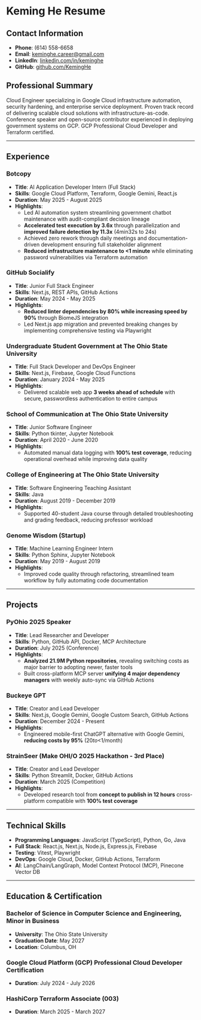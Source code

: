 # Keming He Resume

## Contact Information

- **Phone**: (614) 558-6658
- **Email**: [keminghe.career@gmail.com](mailto:keminghe.career@gmail.com)
- **LinkedIn**: [linkedin.com/in/keminghe](https://www.linkedin.com/in/keminghe)
- **GitHub**: [github.com/KemingHe](https://github.com/KemingHe)

## Professional Summary

Cloud Engineer specializing in Google Cloud infrastructure automation, security hardening, and enterprise service deployment. Proven track record of delivering scalable cloud solutions with infrastructure-as-code. Conference speaker and open-source contributor experienced in deploying government systems on GCP. GCP Professional Cloud Developer and Terraform certified.

---

## Experience

### Botcopy

- **Title**: AI Application Developer Intern (Full Stack)
- **Skills**: Google Cloud Platform, Terraform, Google Gemini, React.js
- **Duration**: May 2025 - August 2025
- **Highlights**:
  - Led AI automation system streamlining government chatbot maintenance with audit-compliant decision lineage
  - **Accelerated test execution by 3.6x** through parallelization and **improved failure detection by 11.3x** (4min32s to 24s)
  - Achieved zero rework through daily meetings and documentation-driven development ensuring full stakeholder alignment
  - **Reduced infrastructure maintenance to <1 minute** while eliminating password vulnerabilities via Terraform automation

### GitHub Socialify

- **Title**: Junior Full Stack Engineer
- **Skills**: Next.js, REST APIs, GitHub Actions
- **Duration**: May 2024 - May 2025
- **Highlights**:
  - **Reduced linter dependencies by 80% while increasing speed by 90%** through BiomeJS integration
  - Led Next.js app migration and prevented breaking changes by implementing comprehensive testing via Playwright

### Undergraduate Student Government at The Ohio State University

- **Title**: Full Stack Developer and DevOps Engineer
- **Skills**: Next.js, Firebase, Google Cloud Functions
- **Duration**: January 2024 - May 2025
- **Highlights**:
  - Delivered scalable web app **3 weeks ahead of schedule** with secure, passwordless authentication to entire campus

### School of Communication at The Ohio State University

- **Title**: Junior Software Engineer
- **Skills**: Python tkinter, Jupyter Notebook
- **Duration**: April 2020 - June 2020
- **Highlights**:
  - Automated manual data logging with **100% test coverage**, reducing operational overhead while improving data quality

### College of Engineering at The Ohio State University

- **Title**: Software Engineering Teaching Assistant
- **Skills**: Java
- **Duration**: August 2019 - December 2019
- **Highlights**:
  - Supported 40-student Java course through detailed troubleshooting and grading feedback, reducing professor workload

### Genome Wisdom (Startup)

- **Title**: Machine Learning Engineer Intern
- **Skills**: Python Sphinx, Jupyter Notebook
- **Duration**: May 2019 - August 2019
- **Highlights**:
  - Improved code quality through refactoring, streamlined team workflow by fully automating code documentation

---

## Projects

### PyOhio 2025 Speaker

- **Title**: Lead Researcher and Developer
- **Skills**: Python, GitHub API, Docker, MCP Architecture
- **Duration**: July 2025 (Conference)
- **Highlights**:
  - **Analyzed 21.9M Python repositories**, revealing switching costs as major barrier to adopting newer, faster tools
  - Built cross-platform MCP server **unifying 4 major dependency managers** with weekly auto-sync via GitHub Actions

### Buckeye GPT

- **Title**: Creator and Lead Developer
- **Skills**: Next.js, Google Gemini, Google Custom Search, GitHub Actions
- **Duration**: December 2024 - Present
- **Highlights**:
  - Engineered mobile-first ChatGPT alternative with Google Gemini, **reducing costs by 95%** ($20 to <$1/month)

### StrainSeer (Make OHI/O 2025 Hackathon - 3rd Place)

- **Title**: Creator and Lead Developer
- **Skills**: Python Streamlit, Docker, GitHub Actions
- **Duration**: March 2025 (Competition)
- **Highlights**:
  - Developed research tool from **concept to publish in 12 hours** cross-platform compatible with **100% test coverage**

---

## Technical Skills

- **Programming Languages**: JavaScript (TypeScript), Python, Go, Java
- **Full Stack**: React.js, Next.js, Node.js, Express.js, Firebase
- **Testing**: Vitest, Playwright
- **DevOps**: Google Cloud, Docker, GitHub Actions, Terraform
- **AI**: LangChain/LangGraph, Model Context Protocol (MCP), Pinecone Vector DB

---

## Education & Certification

### Bachelor of Science in Computer Science and Engineering, Minor in Business

- **University**: The Ohio State University
- **Graduation Date**: May 2027
- **Location**: Columbus, OH

### Google Cloud Platform (GCP) Professional Cloud Developer Certification

- **Duration**: July 2024 - July 2026

### HashiCorp Terraform Associate (003)

- **Duration**: March 2025 - March 2027

